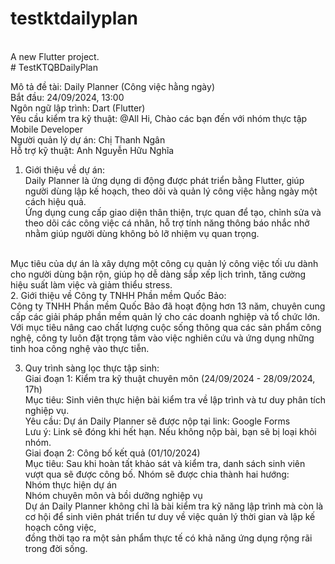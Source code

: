 # testktdailyplan
<br>
A new Flutter project.<br>
#   T e s t K T Q B D a i l y P l a n 
 <br>

 Mô tả đề tài: Daily Planner (Công việc hằng ngày)
<br>
Bắt đầu: 24/09/2024, 13:00<br>
Ngôn ngữ lập trình: Dart (Flutter)<br>
Yêu cầu kiểm tra kỹ thuật: @All Hi, Chào các bạn đến với nhóm thực tập Mobile Developer<br>
Người quản lý dự án: Chị Thanh Ngân<br>
Hỗ trợ kỹ thuật: Anh Nguyễn Hữu Nghĩa<br>

1. Giới thiệu về dự án:<br>
Daily Planner là ứng dụng di động được phát triển bằng Flutter, giúp người dùng lập kế hoạch, theo dõi và quản lý công việc hằng ngày một cách hiệu quả.<br> Ứng dụng cung cấp giao diện thân thiện, trực quan để tạo, chỉnh sửa và theo dõi các công việc cá nhân, hỗ trợ tính năng thông báo nhắc nhở nhằm giúp người dùng không bỏ lỡ nhiệm vụ quan trọng.
<br>
Mục tiêu của dự án là xây dựng một công cụ quản lý công việc tối ưu dành cho người dùng bận rộn, giúp họ dễ dàng sắp xếp lịch trình, tăng cường hiệu suất làm việc và giảm thiểu stress.
<br>
2. Giới thiệu về Công ty TNHH Phần mềm Quốc Bảo:<br>
Công ty TNHH Phần mềm Quốc Bảo đã hoạt động hơn 13 năm, chuyên cung cấp các giải pháp phần mềm quản lý cho các doanh nghiệp và tổ chức lớn. <br>Với mục tiêu nâng cao chất lượng cuộc sống thông qua các sản phẩm công nghệ, công ty luôn đặt trọng tâm vào việc nghiên cứu và ứng dụng những tinh hoa công nghệ vào thực tiễn.<br>

3. Quy trình sàng lọc thực tập sinh:<br>
Giai đoạn 1: Kiểm tra kỹ thuật chuyên môn (24/09/2024 - 28/09/2024, 17h)<br>
Mục tiêu: Sinh viên thực hiện bài kiểm tra về lập trình và tư duy phân tích nghiệp vụ.<br>
Yêu cầu: Dự án Daily Planner sẽ được nộp tại link: Google Forms<br>
Lưu ý: Link sẽ đóng khi hết hạn. Nếu không nộp bài, bạn sẽ bị loại khỏi nhóm.<br>
Giai đoạn 2: Công bố kết quả (01/10/2024)<br>
Mục tiêu: Sau khi hoàn tất khảo sát và kiểm tra, danh sách sinh viên vượt qua sẽ được công bố. Nhóm sẽ được chia thành hai hướng:<br>
Nhóm thực hiện dự án<br>
Nhóm chuyên môn và bồi dưỡng nghiệp vụ<br>
Dự án Daily Planner không chỉ là bài kiểm tra kỹ năng lập trình mà còn là cơ hội để sinh viên phát triển tư duy về việc quản lý thời gian và lập kế hoạch công việc, <br>đồng thời tạo ra một sản phẩm thực tế có khả năng ứng dụng rộng rãi trong đời sống.
